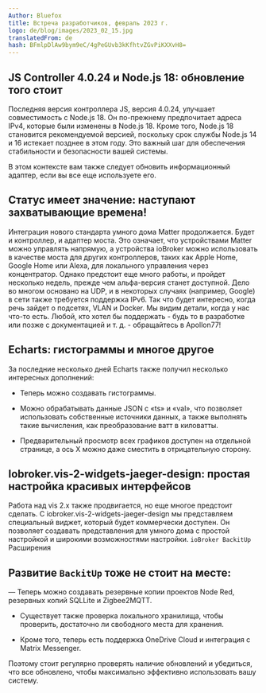 ```yaml
---
Author: Bluefox
title: Встреча разработчиков, февраль 2023 г.
logo: de/blog/images/2023_02_15.jpg
translatedFrom: de
hash: BFmlpDlAw9bym9eC/4gPeGUvb3kKfhtvZGvPiKXXvH8=
---
```

## JS Controller 4.0.24 и Node.js 18: обновление того стоит
<!-- SOURCE: 909729 ## JS Controller 4.0.24 и Node.js 18: обновление того стоит -->
Последняя версия контроллера JS, версия 4.0.24, улучшает совместимость с Node.js 18. Он по-прежнему предпочитает адреса IPv4, которые были изменены в Node.js 18. Кроме того, Node.js 18 становится рекомендуемой версией, поскольку срок службы Node.js 14 и 16 истекает позднее в этом году. Это важный шаг для обеспечения стабильности и безопасности вашей системы.
<!-- SOURCE: 584823 Последняя версия контроллера JS, версия 4.0.24, улучшает совместимость с Node.js 18. Он по-прежнему предпочитает адреса IPv4, которые были изменены в Node.js 18. Кроме того, Node.js 18 становится рекомендуемой версией, поскольку срок службы Node.js 14 и 16 истекает позднее в этом году. Это важный шаг для обеспечения стабильности и безопасности вашей системы. -->

В этом контексте вам также следует обновить информационный адаптер, если вы все еще используете его.
<!-- SOURCE: 552912 В этом контексте вам также следует обновить информационный адаптер, если вы все еще используете его. -->

## Статус имеет значение: наступают захватывающие времена!
<!-- SOURCE: 391572 ## Статус имеет значение: наступают захватывающие времена! -->
Интеграция нового стандарта умного дома Matter продолжается. Будет и контроллер, и адаптер моста. Это означает, что устройствами Matter можно управлять напрямую, а устройства ioBroker можно использовать в качестве моста для других контроллеров, таких как Apple Home, Google Home или Alexa, для локального управления через концентратор. Однако предстоит еще много работы, и пройдет несколько недель, прежде чем альфа-версия станет доступной. Дело во многом основано на UDP, и в некоторых случаях (например, Google) в сети также требуется поддержка IPv6. Так что будет интересно, когда речь зайдет о подсетях, VLAN и Docker. Мы видим детали, когда у нас что-то есть. Любой, кто хотел бы поддержать - будь то в разработке или позже с документацией и т. д. - обращайтесь в Apollon77!
<!-- SOURCE: 214409 Интеграция нового стандарта умного дома Matter продолжается. Будет и контроллер, и адаптер моста. Это означает, что устройствами Matter можно управлять напрямую, а устройства ioBroker можно использовать в качестве моста для других контроллеров, таких как Apple Home, Google Home или Alexa, для локального управления через концентратор. Однако предстоит еще много работы, и пройдет несколько недель, прежде чем альфа-версия станет доступной. Дело во многом основано на UDP, и в некоторых случаях (например, Google) в сети также требуется поддержка IPv6. Так что будет интересно, когда речь зайдет о подсетях, VLAN и Docker. Мы видим детали, когда у нас что-то есть. Любой, кто хотел бы поддержать - будь то в разработке или позже с документацией и т. д. - обращайтесь в Apollon77! -->

## Echarts: гистограммы и многое другое
<!-- SOURCE: 202863 ## Echarts: гистограммы и многое другое -->
За последние несколько дней Echarts также получил несколько интересных дополнений:
<!-- SOURCE: 476449 За последние несколько дней Echarts также получил несколько интересных дополнений: -->

- Теперь можно создавать гистограммы.
<!-- SOURCE: 625848 - Теперь можно создавать гистограммы. -->
- Можно обрабатывать данные JSON с «ts» и «val», что позволяет использовать собственные источники данных, а также выполнять такие вычисления, как преобразование ватт в киловатты.
<!-- SOURCE: 793104 - Можно обрабатывать данные JSON с «ts» и «val», что позволяет использовать собственные источники данных, а также выполнять такие вычисления, как преобразование ватт в киловатты. -->
- Предварительный просмотр всех графиков доступен на отдельной странице, а ось X можно даже сместить в отрицательную сторону.
<!-- SOURCE: 145190 - Предварительный просмотр всех графиков доступен на отдельной странице, а ось X можно даже сместить в отрицательную сторону. -->

## Iobroker.vis-2-widgets-jaeger-design: простая настройка красивых интерфейсов
<!-- SOURCE: 74360 ## Iobroker.vis-2-widgets-jaeger-design: простая настройка красивых интерфейсов -->
Работа над vis 2.x также продвигается, но еще многое предстоит сделать. С iobroker.vis-2-widgets-jaeger-design мы представляем специальный виджет, который будет коммерчески доступен. Он позволяет создавать представления для умного дома с простой настройкой и широкими возможностями настройки.
`ioBroker BackitUp` Расширения
<!-- SOURCE: 700450 Работа над vis 2.x также продвигается, но еще многое предстоит сделать. С iobroker.vis-2-widgets-jaeger-design мы представляем специальный виджет, который будет коммерчески доступен. Он позволяет создавать представления для умного дома с простой настройкой и широкими возможностями настройки.
§§SSSSS_0§§ Расширения -->

## Развитие `BackitUp` тоже не стоит на месте:
<!-- SOURCE: 313375 ## Auch die §§SSSSS_0§§-Entwicklung steht nicht still: -->
— Теперь можно создавать резервные копии проектов Node Red, резервных копий SQLLite и Zigbee2MQTT.
<!-- SOURCE: 208290 — Теперь можно создавать резервные копии проектов Node Red, резервных копий SQLLite и Zigbee2MQTT. -->

- Существует также проверка локального хранилища, чтобы проверить, достаточно ли свободного места для хранения.
<!-- SOURCE: 597961 - Существует также проверка локального хранилища, чтобы проверить, достаточно ли свободного места для хранения. -->
- Кроме того, теперь есть поддержка OneDrive Cloud и интеграция с Matrix Messenger.
<!-- SOURCE: 948083 - Кроме того, теперь есть поддержка OneDrive Cloud и интеграция с Matrix Messenger. -->

Поэтому стоит регулярно проверять наличие обновлений и убедиться, что все обновлено, чтобы максимально эффективно использовать вашу систему.
<!-- SOURCE: 289413 Поэтому стоит регулярно проверять наличие обновлений и убедиться, что все обновлено, чтобы максимально эффективно использовать вашу систему. -->